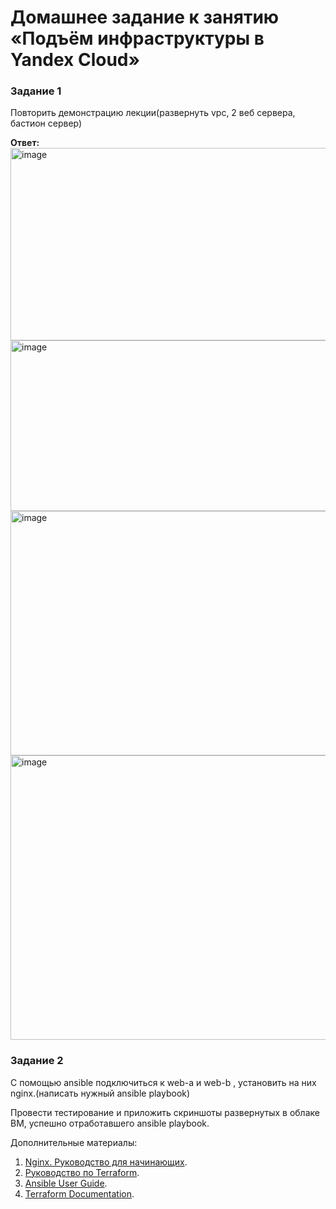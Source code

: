 # Домашнее задание к занятию «Подъём инфраструктуры в Yandex Cloud»

### Задание 1

Повторить демонстрацию лекции(развернуть vpc, 2 веб сервера, бастион сервер)

**Ответ:**  
<img width="851" height="308" alt="image" src="https://github.com/user-attachments/assets/220d6662-0b4a-4c63-b556-7525a4cf60bc" />  
<img width="781" height="273" alt="image" src="https://github.com/user-attachments/assets/751b477d-961e-4422-8b30-c268f8c78605" />  
<img width="782" height="391" alt="image" src="https://github.com/user-attachments/assets/8b3e4440-f9b5-4120-9ed3-623b6189d144" />  
<img width="724" height="455" alt="image" src="https://github.com/user-attachments/assets/f3172392-a4e1-454a-947d-6c3eeb3431e0" />  


### Задание 2

С помощью ansible подключиться к web-a и web-b , установить на них nginx.(написать нужный ansible playbook)


Провести тестирование и приложить скриншоты развернутых в облаке ВМ, успешно отработавшего ansible playbook.


Дополнительные материалы:

1. [Nginx. Руководство для начинающих](https://nginx.org/ru/docs/beginners_guide.html).
2. [Руководство по Terraform](https://registry.terraform.io/providers/yandex-cloud/yandex/latest/doc).
3. [Ansible User Guide](https://docs.ansible.com/ansible/latest/user_guide/index.html).
1. [Terraform Documentation](https://www.terraform.io/docs/index.html).
